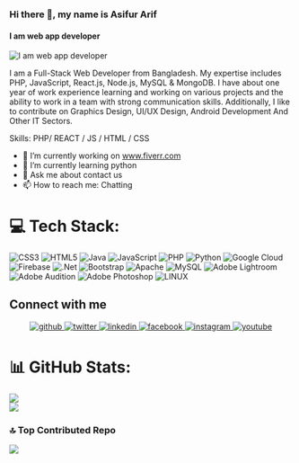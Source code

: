 ### Hi there 👋, my name is Asifur Arif
#### I am web app developer
![I am web app developer](https://scontent.fdac14-1.fna.fbcdn.net/v/t39.30808-6/339525045_598641301933722_2382238907060579818_n.jpg?_nc_cat=106&ccb=1-7&_nc_sid=e3f864&_nc_eui2=AeHdyiJ-Lhfiq_Y_Lf-CAyuAlFe_7knsUDOUV7_uSexQM47GtIew64k0eUjZJaNbW3PgYuhdzGxLll0vOgEYPB1S&_nc_ohc=EnH-SJxvxFQAX8nnRnr&_nc_ht=scontent.fdac14-1.fna&oh=00_AfCp-N7UpmUSk4bQUp-aM1NLQnGoSimBYLOG9LYjew4EMw&oe=64546EB9)

I am a Full-Stack Web Developer from Bangladesh. My expertise includes PHP, JavaScript, React.js, Node.js, MySQL & MongoDB. I have about one year of work experience learning and working on various projects and the ability to work in a team with strong communication skills. Additionally, I like to contribute on Graphics Design, UI/UX Design, Android Development And Other IT Sectors.

Skills: PHP/ REACT / JS / HTML / CSS

- 🔭 I’m currently working on www.fiverr.com 
- 🌱 I’m currently learning python 
- 💬 Ask me about contact us 
- 📫 How to reach me: Chatting 


# 💻 Tech Stack:
![CSS3](https://img.shields.io/badge/css3-%231572B6.svg?style=for-the-badge&logo=css3&logoColor=white) ![HTML5](https://img.shields.io/badge/html5-%23E34F26.svg?style=for-the-badge&logo=html5&logoColor=white) ![Java](https://img.shields.io/badge/java-%23ED8B00.svg?style=for-the-badge&logo=java&logoColor=white) ![JavaScript](https://img.shields.io/badge/javascript-%23323330.svg?style=for-the-badge&logo=javascript&logoColor=%23F7DF1E) ![PHP](https://img.shields.io/badge/php-%23777BB4.svg?style=for-the-badge&logo=php&logoColor=white) ![Python](https://img.shields.io/badge/python-3670A0?style=for-the-badge&logo=python&logoColor=ffdd54) ![Google Cloud](https://img.shields.io/badge/Google%20Cloud-%234285F4.svg?style=for-the-badge&logo=google-cloud&logoColor=white) ![Firebase](https://img.shields.io/badge/firebase-%23039BE5.svg?style=for-the-badge&logo=firebase) ![.Net](https://img.shields.io/badge/.NET-5C2D91?style=for-the-badge&logo=.net&logoColor=white) ![Bootstrap](https://img.shields.io/badge/bootstrap-%23563D7C.svg?style=for-the-badge&logo=bootstrap&logoColor=white) ![Apache](https://img.shields.io/badge/apache-%23D42029.svg?style=for-the-badge&logo=apache&logoColor=white) ![MySQL](https://img.shields.io/badge/mysql-%2300f.svg?style=for-the-badge&logo=mysql&logoColor=white) ![Adobe Lightroom](https://img.shields.io/badge/Adobe%20Lightroom-31A8FF.svg?style=for-the-badge&logo=Adobe%20Lightroom&logoColor=white) ![Adobe Audition](https://img.shields.io/badge/Adobe%20Audition-9999FF.svg?style=for-the-badge&logo=Adobe%20Audition&logoColor=white) ![Adobe Photoshop](https://img.shields.io/badge/adobephotoshop-%2331A8FF.svg?style=for-the-badge&logo=adobephotoshop&logoColor=white) ![LINUX](https://img.shields.io/badge/Linux-FCC624?style=for-the-badge&logo=linux&logoColor=black)

## Connect with me  
<div align="center">
<a href="https://github.com/asifurarif41" target="_blank">
<img src=https://img.shields.io/badge/github-%2324292e.svg?&style=for-the-badge&logo=github&logoColor=white alt=github style="margin-bottom: 5px;" />
</a>
<a href="https://twitter.com/arifcmt41" target="_blank">
<img src=https://img.shields.io/badge/twitter-%2300acee.svg?&style=for-the-badge&logo=twitter&logoColor=white alt=twitter style="margin-bottom: 5px;" />
</a>
<a href="https://linkedin.com/in/asifur-arif-009476270/" target="_blank">
<img src=https://img.shields.io/badge/linkedin-%231E77B5.svg?&style=for-the-badge&logo=linkedin&logoColor=white alt=linkedin style="margin-bottom: 5px;" />
</a>
<a href="https://www.facebook.com/arifprofile.fb" target="_blank">
<img src=https://img.shields.io/badge/facebook-%232E87FB.svg?&style=for-the-badge&logo=facebook&logoColor=white alt=facebook style="margin-bottom: 5px;" />
</a>
<a href="https://instagram.com/arifcmt41" target="_blank">
<img src=https://img.shields.io/badge/instagram-%23000000.svg?&style=for-the-badge&logo=instagram&logoColor=white alt=instagram style="margin-bottom: 5px;" />
</a>
<a href="https://www.youtube.com/user/@priotune" target="_blank">
<img src=https://img.shields.io/badge/youtube-%23EE4831.svg?&style=for-the-badge&logo=youtube&logoColor=white alt=youtube style="margin-bottom: 5px;" />
</a>  
</div>  

# 📊 GitHub Stats:
![](https://github-readme-stats.vercel.app/api?username=asifurarif41&theme=dark&hide_border=false&include_all_commits=true&count_private=false)<br/>
![](https://github-readme-streak-stats.herokuapp.com/?user=asifurarif41&theme=dark&hide_border=false)<br/>

### 🔝 Top Contributed Repo
![](https://github-contributor-stats.vercel.app/api?username=asifurarif41&limit=5&theme=dark&combine_all_yearly_contributions=true)
